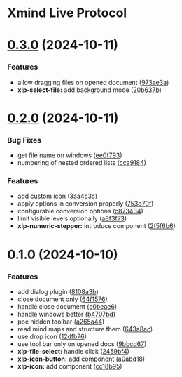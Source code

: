 # Xmind Live Protocol

# [0.3.0](https://github.com/davidenke/xmind-live-protocol/compare/0.2.0...0.3.0) (2024-10-11)


### Features

* allow dragging files on opened document ([973ae3a](https://github.com/davidenke/xmind-live-protocol/commit/973ae3a8dadabd9abb75a3133f9a3a1a454c3828))
* **xlp-select-file:** add background mode ([20b637b](https://github.com/davidenke/xmind-live-protocol/commit/20b637bf4c571fb509366cd17f95273b6bdaa1a8))

# [0.2.0](https://github.com/davidenke/xmind-live-protocol/compare/0.1.0...0.2.0) (2024-10-11)


### Bug Fixes

* get file name on windows ([ee0f793](https://github.com/davidenke/xmind-live-protocol/commit/ee0f793875ee21f565380e5aac2a6067c84ef6d6))
* numbering of nested ordered lists ([cca9184](https://github.com/davidenke/xmind-live-protocol/commit/cca9184d29cee1aca4a4575d723da1967a501d09))


### Features

* add custom icon ([3aa4c3c](https://github.com/davidenke/xmind-live-protocol/commit/3aa4c3c17a492be780e2404676336876f0f29c0e))
* apply options in conversion properly ([753d70f](https://github.com/davidenke/xmind-live-protocol/commit/753d70f2f202b75d109d92f640c44f97e8437b06))
* configurable conversion options ([c873434](https://github.com/davidenke/xmind-live-protocol/commit/c87343440270f7b9dd44c85dd6f9f1adf4455b91))
* limit visible levels optionally ([a8f3f73](https://github.com/davidenke/xmind-live-protocol/commit/a8f3f73af3476dc5277570f69fa7996673c849dc))
* **xlp-numeric-stepper:** introduce component ([2f5f6b6](https://github.com/davidenke/xmind-live-protocol/commit/2f5f6b64fec48bfac96c1d9c290431073aff742d))

# 0.1.0 (2024-10-10)


### Features

* add dialog plugin ([8108a3b](https://github.com/davidenke/xmind-live-protocol/commit/8108a3b0be08058ab873d57142ad6e17d7df0099))
* close document only ([64f1576](https://github.com/davidenke/xmind-live-protocol/commit/64f1576c7669735f0cc073bd039904a625ed49d8))
* handle close document ([c0beae6](https://github.com/davidenke/xmind-live-protocol/commit/c0beae6dcbf384977d9edcf247cdf0abfa2b50cb))
* handle windows better ([b4707bd](https://github.com/davidenke/xmind-live-protocol/commit/b4707bd44dfdd4c58c121c5152318bd88aa78a98))
* poc hidden toolbar ([a265a44](https://github.com/davidenke/xmind-live-protocol/commit/a265a4460d6ff3deebaf61d1d4384487a5ab3d69))
* read mind maps and structure them ([643a8ac](https://github.com/davidenke/xmind-live-protocol/commit/643a8ac0091817dc2143f9652d65f28f9ca98444))
* use drop icon ([12dfb76](https://github.com/davidenke/xmind-live-protocol/commit/12dfb767da103b76c86ca91d88579101f2a9ff91))
* use tool bar only on opened docs ([9bbcd67](https://github.com/davidenke/xmind-live-protocol/commit/9bbcd67401ec980ee5d09fc696e2e2377bd35b81))
* **xlp-file-select:** handle click ([2459bf4](https://github.com/davidenke/xmind-live-protocol/commit/2459bf4860452007da1e612d874be9f7a10eeb07))
* **xlp-icon-button:** add component ([a0abd18](https://github.com/davidenke/xmind-live-protocol/commit/a0abd18f981590e1fd47e2afe8cbda3edfc9069e))
* **xlp-icon:** add component ([cc18b95](https://github.com/davidenke/xmind-live-protocol/commit/cc18b95961e99005f67c4689dff4581415857d73))
